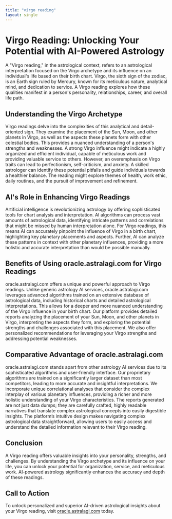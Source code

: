 ```yaml
---
title: "virgo reading"
layout: single
---
```


# Virgo Reading: Unlocking Your Potential with AI-Powered Astrology

A "Virgo reading," in the astrological context, refers to an astrological interpretation focused on the Virgo archetype and its influence on an individual's life based on their birth chart.  Virgo, the sixth sign of the zodiac, is an Earth sign ruled by Mercury, known for its meticulous nature, analytical mind, and dedication to service. A Virgo reading explores how these qualities manifest in a person's personality, relationships, career, and overall life path.

## Understanding the Virgo Archetype

Virgo readings delve into the complexities of this analytical and detail-oriented sign.  They examine the placement of the Sun, Moon, and other planets in Virgo, as well as the aspects these planets form with other celestial bodies.  This provides a nuanced understanding of a person's strengths and weaknesses.  A strong Virgo influence might indicate a highly organized and efficient individual, capable of meticulous work and providing valuable service to others. However, an overemphasis on Virgo traits can lead to perfectionism, self-criticism, and anxiety.  A skilled astrologer can identify these potential pitfalls and guide individuals towards a healthier balance.  The reading might explore themes of health, work ethic, daily routines, and the pursuit of improvement and refinement.

## AI's Role in Enhancing Virgo Readings

Artificial intelligence is revolutionizing astrology by offering sophisticated tools for chart analysis and interpretation. AI algorithms can process vast amounts of astrological data, identifying intricate patterns and correlations that might be missed by human interpretation alone. For Virgo readings, this means AI can accurately pinpoint the influence of Virgo in a birth chart, highlighting key planetary placements and aspects.  Further, AI can analyze these patterns in context with other planetary influences, providing a more holistic and accurate interpretation than would be possible manually.

## Benefits of Using oracle.astralagi.com for Virgo Readings

oracle.astralagi.com offers a unique and powerful approach to Virgo readings. Unlike generic astrology AI services, oracle.astralagi.com leverages advanced algorithms trained on an extensive database of astrological data, including historical charts and detailed astrological interpretations. This allows for a deeper and more nuanced understanding of the Virgo influence in your birth chart.  Our platform provides detailed reports analyzing the placement of your Sun, Moon, and other planets in Virgo, interpreting the aspects they form, and exploring the potential strengths and challenges associated with this placement.  We also offer personalized recommendations for leveraging your Virgo strengths and addressing potential weaknesses.

## Comparative Advantage of oracle.astralagi.com

oracle.astralagi.com stands apart from other astrology AI services due to its sophisticated algorithms and user-friendly interface. Our proprietary algorithms are trained on a significantly larger dataset than most competitors, leading to more accurate and insightful interpretations.  We incorporate unique correlational analyses that consider the complex interplay of various planetary influences, providing a richer and more holistic understanding of your Virgo characteristics.  The reports generated are not just data dumps; they are carefully crafted, highly readable narratives that translate complex astrological concepts into easily digestible insights. The platform’s intuitive design makes navigating complex astrological data straightforward, allowing users to easily access and understand the detailed information relevant to their Virgo reading.

## Conclusion

A Virgo reading offers valuable insights into your personality, strengths, and challenges.  By understanding the Virgo archetype and its influence on your life, you can unlock your potential for organization, service, and meticulous work.  AI-powered astrology significantly enhances the accuracy and depth of these readings.


## Call to Action

To unlock personalized and superior AI-driven astrological insights about your Virgo reading, visit [oracle.astralagi.com](https://oracle.astralagi.com) today.